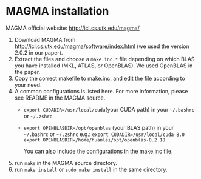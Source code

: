
MAGMA installation
==
MAGMA official website: http://icl.cs.utk.edu/magma/

1. Download MAGMA from http://icl.cs.utk.edu/magma/software/index.html (we used the version 2.0.2 in our paper).
2. Extract the files and choose a `make.inc.*` file depending on which BLAS you have installed (MKL, ATLAS, or OpenBLAS). We used OpenBLAS in the paper.
3. Copy the correct makefile to make.inc, and edit the file according to your need.
4. A common configurations is listed here. For more information, please see README in the MAGMA source.
    - `export CUDADIR=/usr/local/cuda`(your CUDA path) in your `~/.bashrc` or `~/.zshrc`
    - `export OPENBLASDIR=/opt/openblas` (your BLAS path) in your `~/.bashrc` or `~/.zshrc`
e.g.:  `export CUDADIR=/usr/local/cuda-8.0`
       `export OPENBLASDIR=/home/huanlei/opt/openblas-0.2.18`

       You can also include the configurations in the make.inc file.
5. run `make` in the MAGMA source directory.
6. run `make install`  or `sudo make install` in the same directory.
